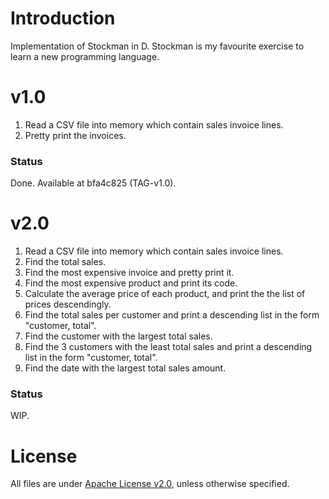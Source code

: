 # Introduction #
Implementation of Stockman in D.
Stockman is my favourite exercise to learn a new programming language.

# v1.0 # 
1. Read a CSV file into memory which contain sales invoice lines.
2. Pretty print the invoices.

### Status ###
Done.  Available at bfa4c825 (TAG-v1.0).

# v2.0 #
1. Read a CSV file into memory which contain sales invoice lines.
2. Find the total sales.
3. Find the most expensive invoice and pretty print it.
4. Find the most expensive product and print its code.
5. Calculate the average price of each product, and print the the list of prices descendingly.
6. Find the total sales per customer and print a descending list in the form "customer, total".
7. Find the customer with the largest total sales.
8. Find the 3 customers with the least total sales and print a descending list in the form "customer, total".
9. Find the date with the largest total sales amount.

### Status ###
WIP.


# License #
All files are under [Apache License v2.0](http://www.apache.org/licenses/LICENSE-2.0), unless otherwise specified.
